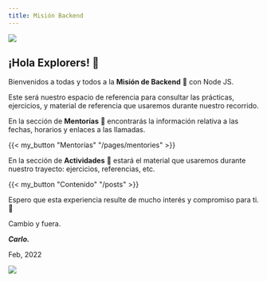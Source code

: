 ```yaml
---
title: Misión Backend
---
```


![](images/launchx/logo.png)

## ¡Hola Explorers! 👋

Bienvenidos a todas y todos a la **Misión de Backend** 🚀 con Node JS.

Este será nuestro espacio de referencia para consultar las prácticas, ejercicios, y material de referencia que usaremos durante nuestro recorrido.

En la sección de **Mentorías** 💫 encontrarás la información relativa a las fechas, horarios y enlaces a las llamadas.

{{< my_button "Mentorías" "/pages/mentories" >}}

En la sección de **Actividades** 🎯 estará el material que usaremos durante nuestro trayecto: ejercicios, referencias, etc.

{{< my_button "Contenido" "/posts" >}}

Espero que esta experiencia resulte de mucho interés y compromiso para ti. 💖

Cambio y fuera.

*__Carlo.__*

Feb, 2022




![](images/launchx/banner.png)
